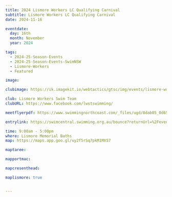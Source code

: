 ```yaml
---
title: 2024 Lismore Workers LC Qualifying Carnival
subtitle: Lismore Workers LC Qualifying Carnival
date: 2024-11-16

eventdate:
  day: 16th
  month: November
  year: 2024

tags:
  - 2024-25-Season-Events
  - 2024-25-Season-Events-SwimNSW
  - Lismore-Workers
  - Featured

image: 

clubimage: https://ik.imagekit.io/webtactics/gtsc/img/events/lismore-workers-600x400-border.jpg

club: Lismore Workers Swim Team 
clubURL: https://www.facebook.com/lwstswimming/

meetflyerpdf: https://www.swimmingnorthcoast.com/_files/ugd/8dab05_0d65084ad83342af912e55310515d5f2.pdf

entrylink: https://swimcentral.swimming.org.au/bounce?returnUrl=%2Fevents%2Fa9f67258-3686-ef11-ac20-000d3ad05ca9%2Fdetail

time: 9:00am - 5:00pm
where: Lismore Memorial Baths
map: https://maps.app.goo.gl/uy2f5rSq7pkM1MXS7

maptaree:

mapportmac:

mapcresenthead:

maplismore: true


---
```



